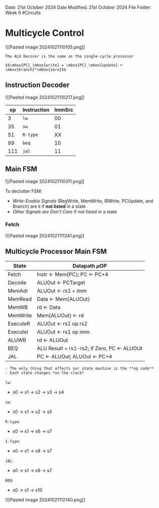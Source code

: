 Date: 21st October 2024
Date Modified: 21st October 2024
File Folder: Week 9
#Circuits

# Multicycle Control

![[Pasted image 20241021110105.png]]

```ad-note
The ALU Decocer is the same as the single-cycle processor
```

```ad-important
$$\mbox{PC}_\mbox{write} = \mbox{PC}_\mbox{update} + \mbox{branch}*\mbox{zero}$$
```

## Instruction Decoder

![[Pasted image 20241021110217.png]]

| op  | Instruction | ImmSrc |
| --- | ----------- | ------ |
| 3   | `lw`        | 00     |
| 35  | `sw`        | 01     |
| 51  | `R-type`    | XX     |
| 99  | `beq`       | 10     |
| 111 | `jal`       | 11     |
## Main FSM

![[Pasted image 20241021110311.png]]

To declutter FSM:
- *Write-Enable Signals* (RegWrite, MemWrite, IRWrite, PCUpdate, and Branch) are `0` if **not listed** in a state
- *Other Signals are Don’t Care* if not listed in a state

### Fetch

![[Pasted image 20241021111241.png]]

## Multicycle Processor Main FSM

| State    | Datapath $\mu$OP                           |
| -------- | ------------------------------------------ |
| Fetch    | Instr ← Mem{PC}; PC ← PC+4                 |
| Decode   | ALUOut ← PCTarget                          |
| MemAdr   | ALUOut ← $rs1+imm$                         |
| MemRead  | Data ← Mem{ALUOut}                         |
| MemWB    | rd ← Data                                  |
| MemWrite | Mem{ALUOut} ← rd                           |
| ExecuteR | ALUOut ← rs1 op rs2                        |
| ExecuteI | ALUOut ← rs1 op imm                        |
| ALUWB    | rd ← ALUOut                                |
| BEQ      | ALU Result = rs1-rs2; if Zero, PC ← ALUOUt |
| JAL      | PC ← ALUOut; ALUOut ← PC+4                 |

```ad-important
- The only thing that affects our state machine is the **op code**
- Each state changes *on the clock*
```

`lw`:
- s0 → s1 → s2 → s3 → s4

`sw`:
- s0 → s1 → s2 → s5

`R-type`:
- s0 → s1 → s6 → s7

`I-Type`:
- s0 → s1 → s8 → s7 

`JAL`:
- s0 → s1 → s9 → s7

`BEQ`:
- s0 → s1 → s10

![[Pasted image 20241021112140.png]]

